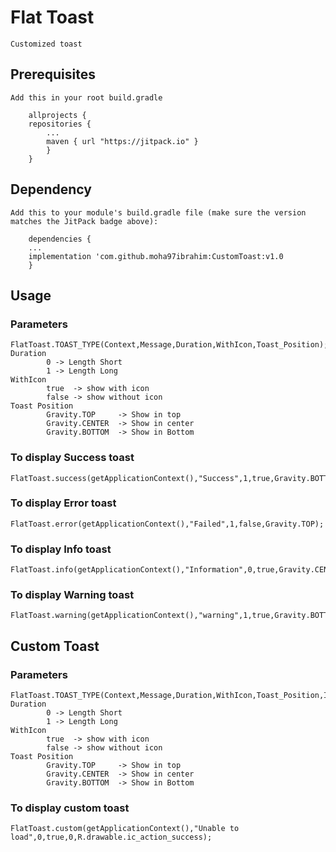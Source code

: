 

# Flat Toast
    Customized toast 

## Prerequisites

    Add this in your root build.gradle
    
```   
    allprojects {
	repositories {
		...
		maven { url "https://jitpack.io" }
        }
    }
```
## Dependency
    Add this to your module's build.gradle file (make sure the version matches the JitPack badge above):
    
```    
    dependencies {
	...
	implementation 'com.github.moha97ibrahim:CustomToast:v1.0
    }
```    
    
## Usage 
### Parameters 
    FlatToast.TOAST_TYPE(Context,Message,Duration,WithIcon,Toast_Position);
    Duration 
            0 -> Length Short 
            1 -> Length Long
    WithIcon
            true  -> show with icon
            false -> show without icon
    Toast Position
            Gravity.TOP     -> Show in top
            Gravity.CENTER  -> Show in center
            Gravity.BOTTOM  -> Show in Bottom

### To display Success toast
    FlatToast.success(getApplicationContext(),"Success",1,true,Gravity.BOTTOM);
    
### To display Error toast
    FlatToast.error(getApplicationContext(),"Failed",1,false,Gravity.TOP);

### To display Info toast
    FlatToast.info(getApplicationContext(),"Information",0,true,Gravity.CENTER);

### To display Warning toast
    FlatToast.warning(getApplicationContext(),"warning",1,true,Gravity.BOTTOM);
    
##  Custom Toast
### Parameters 
    FlatToast.TOAST_TYPE(Context,Message,Duration,WithIcon,Toast_Position,Icon_ResourcesID);
    Duration 
            0 -> Length Short 
            1 -> Length Long
    WithIcon
            true  -> show with icon
            false -> show without icon
    Toast Position
            Gravity.TOP     -> Show in top
            Gravity.CENTER  -> Show in center
            Gravity.BOTTOM  -> Show in Bottom
    
### To display custom toast
    FlatToast.custom(getApplicationContext(),"Unable to load",0,true,0,R.drawable.ic_action_success);   
    
    
